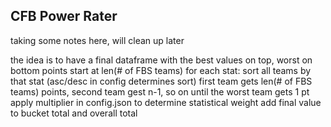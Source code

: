 ## CFB Power Rater

taking some notes here, will clean up later


the idea is to have a final dataframe with the best values on top, worst on bottom
points start at len(# of FBS teams)
for each stat:
    sort all teams by that stat (asc/desc in config determines sort)
    first team gets len(# of FBS teams) points, second team gest n-1, so on until the worst team gets 1 pt
    apply multiplier in config.json to determine statistical weight
    add final value to bucket total and overall total

